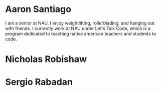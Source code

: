 # Aaron Santiago
I am a senior at NAU, I enjoy weightlifting, rollerblading, and hanging out with friends. I currently work at NAU under Let's Talk Code, which is a program dedicated to teaching native american teachers and students to code. 
# Nicholas Robishaw
# Sergio Rabadan
